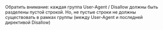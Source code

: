 Обратить внимание: каждая группа User-Agent / Disallow должны быть разделены пустой строкой. Но, не пустые строки не должны существовать в рамках группы (между User-Agent и последней директивой Disallow)
